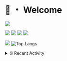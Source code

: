 # 👋 ・ Welcome
![](https://komarev.com/ghpvc/?username=Lorenzo0111)

![](https://img.shields.io/badge/Java-ED8B00?style=for-the-badge&logo=java&logoColor=white)
![](https://img.shields.io/badge/JavaScript-323330?style=for-the-badge&logo=javascript&logoColor=F7DF1E)
![](https://img.shields.io/badge/Node.js-339933?style=for-the-badge&logo=nodedotjs&logoColor=white)
![](https://img.shields.io/badge/React-20232A?style=for-the-badge&logo=react&logoColor=61DAFB)

[![](https://github-readme-stats.vercel.app/api?username=Lorenzo0111&show_icons=true&count_private=true)](https://github.com/Lorenzo0111)
![Top Langs](https://github-readme-stats.vercel.app/api/top-langs/?username=Lorenzo0111&layout=compact)

<details>
<summary>⏰ Recent Activity</summary>

<!--RECENT_ACTIVITY:start-->
1. ![comment] **Commented:** [Lorenzo0111/SpigotUpdatesBot#1](https://github.com/Lorenzo0111/SpigotUpdatesBot/pull/1#issuecomment-1030671954)
2. ![prMerged] **Pull request merged:** [Lorenzo0111/RocketPlaceholders#69](https://github.com/Lorenzo0111/RocketPlaceholders/pull/69)
3. ![prMerged] **Pull request merged:** [Lorenzo0111/DownloadTracker#40](https://github.com/Lorenzo0111/DownloadTracker/pull/40)
4. ![prMerged] **Pull request merged:** [Lorenzo0111/DownloadTracker#48](https://github.com/Lorenzo0111/DownloadTracker/pull/48)
5. ![prMerged] **Pull request merged:** [Lorenzo0111/RocketPlaceholders#68](https://github.com/Lorenzo0111/RocketPlaceholders/pull/68)
6. ![prMerged] **Pull request merged:** [Lorenzo0111/RocketPlaceholders#70](https://github.com/Lorenzo0111/RocketPlaceholders/pull/70)
7. ![prMerged] **Pull request merged:** [Lorenzo0111/RocketPlaceholders#71](https://github.com/Lorenzo0111/RocketPlaceholders/pull/71)
8. ![prMerged] **Pull request merged:** [Lorenzo0111/HangarUpdater#17](https://github.com/Lorenzo0111/HangarUpdater/pull/17)
9. ![prMerged] **Pull request merged:** [Lorenzo0111/NodeBin#61](https://github.com/Lorenzo0111/NodeBin/pull/61)
10. ![prMerged] **Pull request merged:** [Lorenzo0111/NodeBin#54](https://github.com/Lorenzo0111/NodeBin/pull/54)
<!--RECENT_ACTIVITY:end-->


<!--RECENT_ACTIVITY:last_update-->
Last Updated: Tuesday, February 8th, 2022, 12:42:45 AM
<!--RECENT_ACTIVITY:last_update_end-->
</details>

[issueOpened]: https://cdn.jsdelivr.net/gh/Readme-Workflows/Readme-Icons@main/icons/octicons/IssueOpenedOld.svg
[issueClosed]: https://cdn.jsdelivr.net/gh/Readme-Workflows/Readme-Icons@main/icons/octicons/IssueClosedOld.svg

[prOpened]: https://cdn.jsdelivr.net/gh/Readme-Workflows/Readme-Icons@main/icons/octicons/PullRequestOpened.svg
[prClosed]: https://cdn.jsdelivr.net/gh/Readme-Workflows/Readme-Icons@main/icons/octicons/PullRequestClosed.svg
[prMerged]: https://cdn.jsdelivr.net/gh/Readme-Workflows/Readme-Icons@main/icons/octicons/PullRequestMerged.svg

[comment]: https://cdn.jsdelivr.net/gh/Readme-Workflows/Readme-Icons@main/icons/octicons/Comment.svg

[changesRequested]: https://cdn.jsdelivr.net/gh/Readme-Workflows/Readme-Icons@main/icons/octicons/RequestedChanges.svg
[approved]: https://cdn.jsdelivr.net/gh/Readme-Workflows/Readme-Icons@main/icons/octicons/ApprovedChanges.svg

[repoCreated]: https://cdn.jsdelivr.net/gh/Readme-Workflows/Readme-Icons@main/icons/octicons/Repository.svg
[release]: https://cdn.jsdelivr.net/gh/Readme-Workflows/Readme-Icons@main/icons/octicons/Release.svg
[star]: https://cdn.jsdelivr.net/gh/Readme-Workflows/Readme-Icons@main/icons/octicons/StarredRepository.svg
[wiki]: https://cdn.jsdelivr.net/gh/Readme-Workflows/Readme-Icons@main/icons/octicons/Wiki.svg
[fork]: https://cdn.jsdelivr.net/gh/Readme-Workflows/Readme-Icons@main/icons/octicons/ForkedRepository.svg
[people]: https://cdn.jsdelivr.net/gh/Readme-Workflows/Readme-Icons@main/icons/octicons/People.svg
